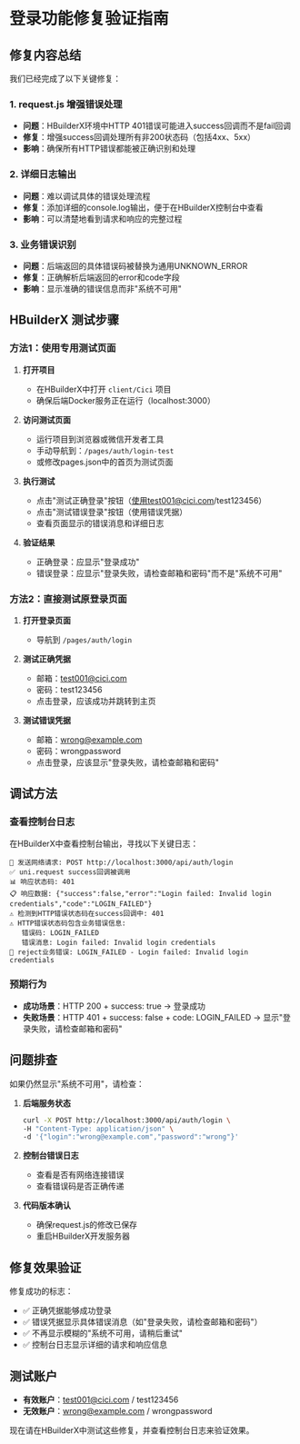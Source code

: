 # 登录功能修复验证指南

## 修复内容总结

我们已经完成了以下关键修复：

### 1. request.js 增强错误处理
- **问题**：HBuilderX环境中HTTP 401错误可能进入success回调而不是fail回调
- **修复**：增强success回调处理所有非200状态码（包括4xx、5xx）
- **影响**：确保所有HTTP错误都能被正确识别和处理

### 2. 详细日志输出
- **问题**：难以调试具体的错误处理流程
- **修复**：添加详细的console.log输出，便于在HBuilderX控制台中查看
- **影响**：可以清楚地看到请求和响应的完整过程

### 3. 业务错误识别
- **问题**：后端返回的具体错误码被替换为通用UNKNOWN_ERROR
- **修复**：正确解析后端返回的error和code字段
- **影响**：显示准确的错误信息而非"系统不可用"

## HBuilderX 测试步骤

### 方法1：使用专用测试页面

1. **打开项目**
   - 在HBuilderX中打开 `client/Cici` 项目
   - 确保后端Docker服务正在运行（localhost:3000）

2. **访问测试页面**
   - 运行项目到浏览器或微信开发者工具
   - 手动导航到：`/pages/auth/login-test`
   - 或修改pages.json中的首页为测试页面

3. **执行测试**
   - 点击"测试正确登录"按钮（使用test001@cici.com/test123456）
   - 点击"测试错误登录"按钮（使用错误凭据）
   - 查看页面显示的错误消息和详细日志

4. **验证结果**
   - 正确登录：应显示"登录成功"
   - 错误登录：应显示"登录失败，请检查邮箱和密码"而不是"系统不可用"

### 方法2：直接测试原登录页面

1. **打开登录页面**
   - 导航到 `/pages/auth/login`

2. **测试正确凭据**
   - 邮箱：test001@cici.com
   - 密码：test123456
   - 点击登录，应该成功并跳转到主页

3. **测试错误凭据**
   - 邮箱：wrong@example.com
   - 密码：wrongpassword
   - 点击登录，应该显示"登录失败，请检查邮箱和密码"

## 调试方法

### 查看控制台日志
在HBuilderX中查看控制台输出，寻找以下关键日志：

```
🚀 发送网络请求: POST http://localhost:3000/api/auth/login
✅ uni.request success回调被调用
📊 响应状态码: 401
📋 响应数据: {"success":false,"error":"Login failed: Invalid login credentials","code":"LOGIN_FAILED"}
⚠️ 检测到HTTP错误状态码在success回调中: 401
⚠️ HTTP错误状态码包含业务错误信息:
   错误码: LOGIN_FAILED
   错误消息: Login failed: Invalid login credentials
🔄 reject业务错误: LOGIN_FAILED - Login failed: Invalid login credentials
```

### 预期行为
- **成功场景**：HTTP 200 + success: true → 登录成功
- **失败场景**：HTTP 401 + success: false + code: LOGIN_FAILED → 显示"登录失败，请检查邮箱和密码"

## 问题排查

如果仍然显示"系统不可用"，请检查：

1. **后端服务状态**
   ```bash
   curl -X POST http://localhost:3000/api/auth/login \
   -H "Content-Type: application/json" \
   -d '{"login":"wrong@example.com","password":"wrong"}'
   ```

2. **控制台错误日志**
   - 查看是否有网络连接错误
   - 查看错误码是否正确传递

3. **代码版本确认**
   - 确保request.js的修改已保存
   - 重启HBuilderX开发服务器

## 修复效果验证

修复成功的标志：
- ✅ 正确凭据能够成功登录
- ✅ 错误凭据显示具体错误消息（如"登录失败，请检查邮箱和密码"）
- ✅ 不再显示模糊的"系统不可用，请稍后重试"
- ✅ 控制台日志显示详细的请求和响应信息

## 测试账户

- **有效账户**：test001@cici.com / test123456
- **无效账户**：wrong@example.com / wrongpassword

现在请在HBuilderX中测试这些修复，并查看控制台日志来验证效果。
